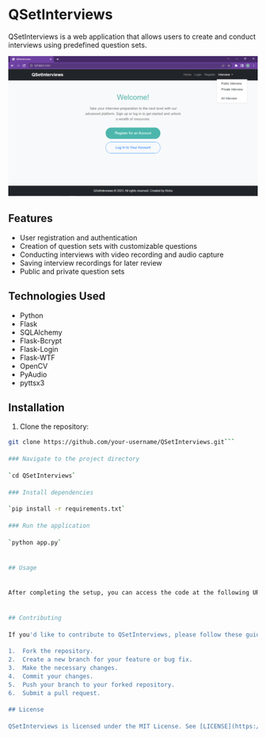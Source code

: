 
# QSetInterviews

QSetInterviews is a web application that allows users to create and conduct interviews using predefined question sets.

![Website Image](https://github.com/theRishu/QSetInterviews/blob/main/website.png)


## Features

- User registration and authentication
- Creation of question sets with customizable questions
- Conducting interviews with video recording and audio capture
- Saving interview recordings for later review
- Public and private question sets

## Technologies Used

- Python
- Flask
- SQLAlchemy
- Flask-Bcrypt
- Flask-Login
- Flask-WTF
- OpenCV
- PyAudio
- pyttsx3

## Installation

1. Clone the repository:

```sh
git clone https://github.com/your-username/QSetInterviews.git``` 

### Navigate to the project directory

`cd QSetInterviews` 

### Install dependencies

`pip install -r requirements.txt` 

### Run the application

`python app.py` 


## Usage


After completing the setup, you can access the code at the following URL: [http://127.0.0.1:5000](http:/127.0.0.1:5000).


## Contributing

If you'd like to contribute to QSetInterviews, please follow these guidelines:

1.  Fork the repository.
2.  Create a new branch for your feature or bug fix.
3.  Make the necessary changes.
4.  Commit your changes.
5.  Push your branch to your forked repository.
6.  Submit a pull request.

## License

QSetInterviews is licensed under the MIT License. See [LICENSE](https://github.com/theRishu/QSetInterviews/blob/main/LICENSE) for more information.
